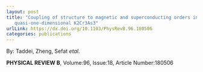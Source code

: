 ```yaml
---
layout: post
title: "Coupling of structure to magnetic and superconducting orders in
   quasi-one-dimensional K2Cr3As3"
urlLink: https://dx.doi.org/10.1103/PhysRevB.96.180506
categories: publications
---
```

By: Taddei, Zheng, Sefat *etal*.

**PHYSICAL REVIEW B**, Volume:96, Issue:18, Article Number:180506
